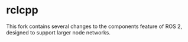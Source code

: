# rclcpp

This fork contains several changes to the components feature of ROS 2, designed to support larger node networks.
